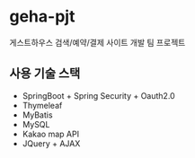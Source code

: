 # geha-pjt
게스트하우스 검색/예약/결제 사이트 개발 팀 프로젝트


  사용 기술 스택
  -------------
- SpringBoot + Spring Security + Oauth2.0
- Thymeleaf
- MyBatis
- MySQL
- Kakao map API
- JQuery + AJAX
